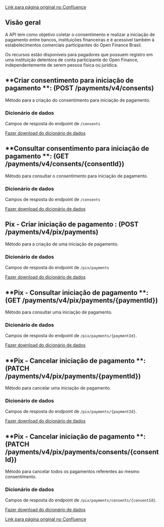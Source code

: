 [Link para página original no Confluence](https://openfinancebrasil.atlassian.net/wiki/spaces/OF/pages/213909525)

## **Visão geral**

A API tem como objetivo coletar o consentimento e realizar a iniciação de pagamento entre bancos, instituições financeiras e é acessível também à estabelecimentos comerciais participantes do Open Finance Brasil.

Os recursos estão disponíveis para pagadores que possuem registro em uma instituição detentora de conta participante do Open Finance, independentemente de serem pessoa física ou jurídica.

## **Criar consentimento para iniciação de pagamento **: (POST /payments/v4/consents)

Método para a criação do consentimento para iniciação de pagamento.

### **Dicionário de dados**

Campos de resposta do endpoint de `/consents`

[Fazer download do dicionário de dados](https://openbanking-brasil.github.io/openapi/dictionary/paymentsPostConsents_v4.csv)

## **Consultar consentimento para iniciação de pagamento **: (GET /payments/v4/consents/{consentId})

Método para consultar o consentimento para iniciação de pagamento.

### **Dicionário de dados**

Campos de resposta do endpoint de `/consents`

[Fazer download do dicionário de dados](https://openbanking-brasil.github.io/openapi/dictionary/paymentsGetConsentsConsentId_v4.csv)

## **Pix - Criar iniciação de pagamento** : (POST /payments/v4/pix/payments)

Método para a criação de uma iniciação de pagamento.

### **Dicionário de dados**

Campos de resposta do endpoint de `/pix/payments`

[Fazer download do dicionário de dados](https://openbanking-brasil.github.io/openapi/dictionary/paymentsPostPixPayments_v4.csv)

## **Pix - Consultar iniciação de pagamento **: (GET /payments/v4/pix/payments/{paymentId})

Método para consultar uma iniciação de pagamento.

### **Dicionário de dados**

Campos de resposta do endpoint de `/pix/payments/{paymentId}`.

[Fazer download do dicionário de dados](https://openbanking-brasil.github.io/openapi/dictionary/paymentsGetPixPaymentsPaymentId_v4.csv)

## **Pix - Cancelar iniciação de pagamento **: (PATCH /payments/v4/pix/payments/{paymentId})

Método para cancelar uma iniciação de pagamento.

### **Dicionário de dados**

Campos de resposta do endpoint de `/pix/payments/{paymentId}`.

[Fazer download do dicionário de dados](https://openbanking-brasil.github.io/openapi/dictionary/paymentsPatchPixPaymentsPaymentId_v4.csv)

## **Pix - Cancelar iniciação de pagamento **: (PATCH /payments/v4/pix/payments/consents/{consentId})

Método para cancelar todos os pagamentos referentes ao mesmo consentimento.

### **Dicionário de dados**

Campos de resposta do endpoint de `/pix/payments/consents/{consentId}`.

[Fazer download do dicionário de dados](https://openbanking-brasil.github.io/openapi/dictionary/paymentsPatchPixPaymentsConsentId_v4.csv)

[Link para página original no Confluence](https://openfinancebrasil.atlassian.net/wiki/spaces/OF/pages/213909525)